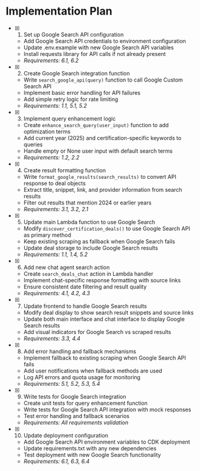 # Implementation Plan

- [x] 1. Set up Google Search API configuration





  - Add Google Search API credentials to environment configuration
  - Update .env.example with new Google Search API variables
  - Install requests library for API calls if not already present
  - _Requirements: 6.1, 6.2_

- [x] 2. Create Google Search integration function











  - Write `search_google_api(query)` function to call Google Custom Search API
  - Implement basic error handling for API failures
  - Add simple retry logic for rate limiting
  - _Requirements: 1.1, 5.1, 5.2_

- [x] 3. Implement query enhancement logic

















  - Create `enhance_search_query(user_input)` function to add optimization terms
  - Add current year (2025) and certification-specific keywords to queries
  - Handle empty or None user input with default search terms
  - _Requirements: 1.2, 2.2_

- [x] 4. Create result formatting function



  - Write `format_google_results(search_results)` to convert API response to deal objects
  - Extract title, snippet, link, and provider information from search results
  - Filter out results that mention 2024 or earlier years
  - _Requirements: 3.1, 3.2, 2.1_

- [x] 5. Update main Lambda function to use Google Search


  - Modify `discover_certification_deals()` to use Google Search API as primary method
  - Keep existing scraping as fallback when Google Search fails
  - Update deal storage to include Google Search results
  - _Requirements: 1.1, 1.4, 5.2_


- [x] 6. Add new chat agent search action

  - Create `search_deals_chat` action in Lambda handler
  - Implement chat-specific response formatting with source links
  - Ensure consistent date filtering and result quality
  - _Requirements: 4.1, 4.2, 4.3_


- [x] 7. Update frontend to handle Google Search results

  - Modify deal display to show search result snippets and source links
  - Update both main interface and chat interface to display Google Search results
  - Add visual indicators for Google Search vs scraped results
  - _Requirements: 3.3, 4.4_


- [x] 8. Add error handling and fallback mechanisms

  - Implement fallback to existing scraping when Google Search API fails
  - Add user notifications when fallback methods are used
  - Log API errors and quota usage for monitoring
  - _Requirements: 5.1, 5.2, 5.3, 5.4_


- [x] 9. Write tests for Google Search integration










  - Create unit tests for query enhancement function
  - Write tests for Google Search API integration with mock responses
  - Test error handling and fallback scenarios
  - _Requirements: All requirements validation_

- [x] 10. Update deployment configuration





  - Add Google Search API environment variables to CDK deployment
  - Update requirements.txt with any new dependencies
  - Test deployment with new Google Search functionality
  - _Requirements: 6.1, 6.3, 6.4_